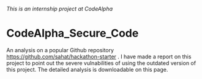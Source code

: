 _This is an internship project at CodeAlpha_
# CodeAlpha_Secure_Code
An analysis on a popular Github repository https://github.com/sahat/hackathon-starter . I have made a report on this project to point out the severe vulnabilities of using the outdated version of this project.
The detailed analysis is downloadable on this page.
